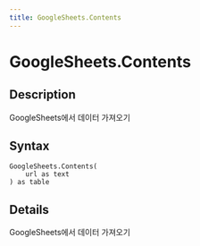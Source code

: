 ```yaml
---
title: GoogleSheets.Contents
---
```


# GoogleSheets.Contents


## Description

GoogleSheets에서 데이터 가져오기


## Syntax

```powerquery
GoogleSheets.Contents(
    url as text
) as table
```


## Details

GoogleSheets에서 데이터 가져오기



